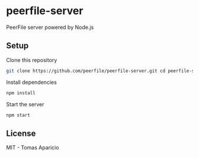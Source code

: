 # peerfile-server

PeerFile server powered by Node.js

## Setup

Clone this repository  
```bash
git clone https://github.com/peerfile/peerfile-server.git cd peerfile-server
```

Install dependencies
```bash
npm install
```

Start the server
```bash
npm start
```

## License

MIT - Tomas Aparicio

